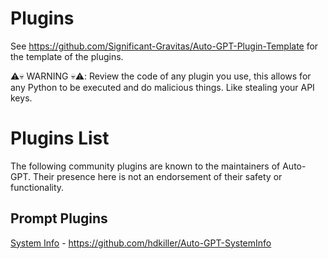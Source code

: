 # Plugins

See https://github.com/Significant-Gravitas/Auto-GPT-Plugin-Template for the template of the plugins.

⚠️💀 WARNING 💀⚠️: Review the code of any plugin you use, this allows for any Python to be executed and do malicious things. Like stealing your API keys.

# Plugins List

The following community plugins are known to the maintainers of Auto-GPT.  Their presence here is not an endorsement of their safety or functionality.

## Prompt Plugins

[System Info](https://github.com/hdkiller/Auto-GPT-SystemInfo) - 
https://github.com/hdkiller/Auto-GPT-SystemInfo

